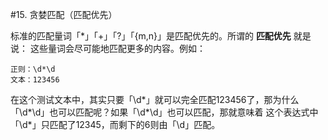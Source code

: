 #15. 贪婪匹配（匹配优先）

  标准的匹配量词「*」「+」「?」「{m,n}」是匹配优先的。所谓的 __匹配优先__ 就是说： 这些量词会尽可能地匹配更多的内容。例如：
  
```
正则：\d*\d
文本：123456
```

  在这个测试文本中，其实只要「\d*」就可以完全匹配123456了，那为什么「\d*\d」也可以匹配呢？如果「\d*\d」也可以匹配，那就意味着
这个表达式中「\d*」只匹配了12345，而剩下的6则由「\d」匹配。
